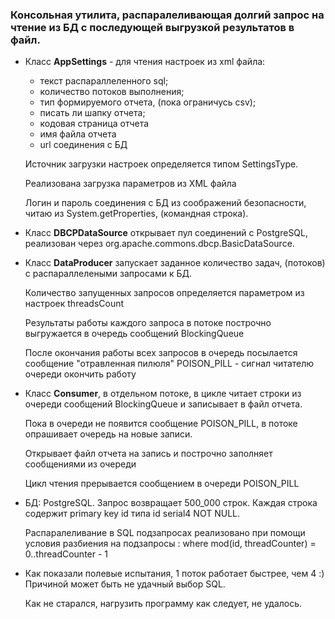 ### Консольная утилита, распаралеливающая долгий запрос на чтение из БД с последующей выгрузкой результатов в файл.

* Класс **AppSettings** - для чтения настроек из xml файла:
  * текст распараллеленного sql;
  * количество потоков выполнения;
  * тип формируемого отчета, (пока ограничусь csv);
  * писать ли шапку отчета;
  * кодовая страница отчета
  * имя файла отчета
  * url соединения с БД

  Источник загрузки настроек определяется типом SettingsType.

  Реализована загрузка параметров из XML файла

  Логин и пароль соединения c БД из соображений безопасности, читаю из System.getProperties, (командная строка).

* Класс **DBCPDataSource** открывает пул соединений с PostgreSQL, реализован через org.apache.commons.dbcp.BasicDataSource.

* Класс **DataProducer** запускает заданное количество задач, (потоков) с распараллелеными запросами к БД.
  
  Количество запущенных запросов определяется параметром из настроек threadsCount

  Результаты работы каждого запроса в потоке построчно выгружается в очередь сообщений BlockingQueue<String>

  После окончания работы всех запросов в очередь посылается сообщение "отравленная пилюля" POISON_PILL - сигнал читателю очереди окончить работу

* Класс **Consumer**, в отдельном потоке, в цикле читает строки из очереди сообщений BlockingQueue<String> и  записывает в файл отчета.

  Пока в очереди не появится сообщение POISON_PILL, в потоке опрашивает очередь на новые записи.

  Открывает файл отчета на запись и построчно заполняет сообщениями из очереди
  
  Цикл чтения прерывается сообщением в очереди POISON_PILL

* БД: PostgreSQL. Запрос возвращает 500_000 строк. Каждая строка содержит primary key id типа id serial4 NOT NULL.

  Распаралеливание в SQL подзапросах реализовано при помощи условия разбиения на подзапросы : where mod(id, threadCounter) = 0..threadCounter - 1
  
* Как показали полевые испытания, 1 поток работает быстрее, чем 4 :) Причиной может быть не удачный выбор SQL. 
  
  Как не старался, нагрузить программу как следует, не удалось.